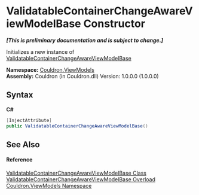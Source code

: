 # ValidatableContainerChangeAwareViewModelBase Constructor 
 _**\[This is preliminary documentation and is subject to change.\]**_

Initializes a new instance of <a href="T_Couldron_ViewModels_ValidatableContainerChangeAwareViewModelBase">ValidatableContainerChangeAwareViewModelBase</a>

**Namespace:**&nbsp;<a href="N_Couldron_ViewModels">Couldron.ViewModels</a><br />**Assembly:**&nbsp;Couldron (in Couldron.dll) Version: 1.0.0.0 (1.0.0.0)

## Syntax

**C#**<br />
``` C#
[InjectAttribute]
public ValidatableContainerChangeAwareViewModelBase()
```


## See Also


#### Reference
<a href="T_Couldron_ViewModels_ValidatableContainerChangeAwareViewModelBase">ValidatableContainerChangeAwareViewModelBase Class</a><br /><a href="Overload_Couldron_ViewModels_ValidatableContainerChangeAwareViewModelBase__ctor">ValidatableContainerChangeAwareViewModelBase Overload</a><br /><a href="N_Couldron_ViewModels">Couldron.ViewModels Namespace</a><br />